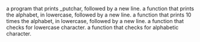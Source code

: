 a program that prints _putchar, followed by a new line.
 a function that prints the alphabet, in lowercase, followed by a new line.
a function that prints 10 times the alphabet, in lowercase, followed by a new line.
 a function that checks for lowercase character.
 a function that checks for alphabetic character.
